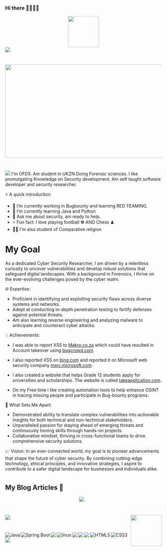### Hi there 👋👩🏾‍💻
<div id="header" align="center">
  <img src="https://media.giphy.com/media/M9gbBd9nbDrOTu1Mqx/giphy.gif" width="100"/>
</div>
<img src="https://readme-typing-svg.demolab.com?font=Fira+Code&pause=1000&width=435&lines=Peace+and+blessings+of+God+be+upon+U+" />

#


<div align="center">
  <img src="https://media.giphy.com/media/dWesBcTLavkZuG35MI/giphy.gif" width="600" height="300"/>
</div>

#
<img src="https://komarev.com/ghpvc/?username=OFD5&label=OFD5+Profile+Views">
I'm OFD5. Am student in UKZN Doing Forensic sciences. I like promulgating Knowledge on Security development. Am self taught software developer and security researcher.


⚡ A quick introduction
- 🔭 I’m currently working in Bugbounty and learning RED TEAMING.
- 🌱 I’m currently learning Java and Python
- 💬 Ask me about security, am ready to help.
- ⚡ Fun fact: I love playing football ⚽ AND Chess ♟
- 👳‍♂️ I'm also student of Comparative religion 
  

# My Goal
As a dedicated Cyber Security Researcher, I am driven by a relentless curiosity to uncover vulnerabilities and develop robust solutions that safeguard digital landscapes. With a background in Forensics, I thrive on the ever-evolving challenges posed by the cyber realm.

🌐 Expertise:
- Proficient in identifying and exploiting security flaws across diverse systems and networks.
- Adept at conducting in-depth penetration testing to fortify defenses against potential threats.
- Am also learning  reverse engineering and analyzing malware to anticipate and counteract cyber attacks.

💡 Achievements:

- <p>I was able to report XSS to <a href="https://www.makro.co.za">Makro.co.za</a> which could have resulted in Account takeover using <a href="https://www.bugcrowd.com">bugcrowd.com</a>.</p>

- <p>I also reported XSS on <a href="https://www.bing.com">bing.com</a> and reported it on Microsoft web security company <a href="https://msrc.microsoft.com/report/vulnerability/new">msrc.microsoft.com</a>.</p>

- <p>I also created a website that helps Grade 12 students apply for universities and scholarships. The website is called <a href="https://www.takeapplication.com">takeapplication.com</a>.</p>

- On my Free time i like creating  automation tools to help enhance OSINT in tracing missing people and participate in Bug-bounty programs.



🚀 What Sets Me Apart:
- Demonstrated ability to translate complex vulnerabilities into actionable insights for both technical and non-technical stakeholders.
- Unparalleled passion for staying ahead of emerging threats and continuously honing skills through hands-on projects.
- Collaborative mindset, thriving in cross-functional teams to drive comprehensive security solutions.

📈 Vision:
In an ever-connected world, my goal is to pioneer advancements that shape the future of cyber security. By combining cutting-edge technology, ethical principles, and innovative strategies, I aspire to contribute to a safer digital landscape for businesses and individuals alike.


#
<h2 align="left"> My Blog Articles 💬</h2>
<p align="center" align='center'>
   <a target="_blank"href="https://medium.com/@OFD5"><img src="https://img.shields.io/badge/Medium%20-%231572B6.svg?&style=for-the-badge&logo=medium&logoColor=white" /></a>&nbsp;&nbsp;&nbsp;
  
 
</p>

#


<img align="right" height="100" src="https://github-readme-stats.vercel.app/api/top-langs/?username=OFD5&layout=compact&theme=cobalt&hide_border=true" />
<img src="https://github-readme-stats.vercel.app/api?username=OFD5&show_icons=true&theme=github_dark">


#
<P>
<img align="left" src="https://img.shields.io/badge/Java-ED8B00?style=for-the-badge&logo=java&logoColor=white" alt="Java"/> 
<img align="left" src="https://img.shields.io/badge/String Boot-339933?style=for-the-badge&logo=Spring&logoColor=white" alt="Spring Boot"/>
<img align="left" src="https://img.shields.io/badge/c-%2300599C.svg?style=for-the-badge&logo=c&logoColor=white "/>
<img align="left" src="https://img.shields.io/badge/Linux-FCC624?style=for-the-badge&logo=linux&logoColor=black" alt="linux"/>
<img align="left" src="https://img.shields.io/badge/javascript-%23323330.svg?style=for-the-badge&logo=javascript&logoColor=%23F7DF1E "/>
<img align="left" src="https://img.shields.io/badge/php-%23777BB4.svg?style=for-the-badge&logo=php&logoColor=white "/>
<img align="left" src="https://img.shields.io/badge/python-3670A0?style=for-the-badge&logo=python&logoColor=ffdd54 "/>
<img align="left" src="https://img.shields.io/badge/HTML5-E34F26?style=for-the-badge&logo=HTML5&logoColor=white" alt="HTML5"/>
<img align="left" src="https://img.shields.io/badge/CSS3-1572B6?style=for-the-badge&logo=CSS3&logoColor=white" alt="CSS3"/>
<img align="left" src="https://img.shields.io/badge/shell_script-%23121011.svg?style=for-the-badge&logo=gnu-bash&logoColor=white "/>

</P>





